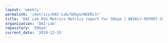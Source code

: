 ```yaml
---
layout: 'weekly'
permalink: '/metrics/DAI-Lab/SDGym/WEEKLY/'
title: 'DAI Lab OSS Metrics Metrics report for SDGym | WEEKLY-REPORT-2019-12-15'
organization: 'DAI-Lab'
repository: 'SDGym'
current_date: '2019-12-15'
---
```

